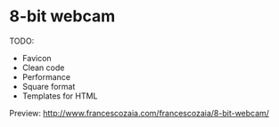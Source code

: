 8-bit webcam
========
TODO:
* Favicon
* Clean code
* Performance
* Square format
* Templates for HTML

Preview:
http://www.francescozaia.com/francescozaia/8-bit-webcam/